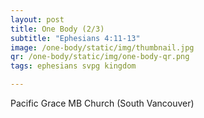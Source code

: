 ```yaml
---
layout: post
title: One Body (2/3)
subtitle: "Ephesians 4:11-13"
image: /one-body/static/img/thumbnail.jpg
qr: /one-body/static/img/one-body-qr.png
tags: ephesians svpg kingdom

---
```

Pacific Grace MB Church (South Vancouver)
